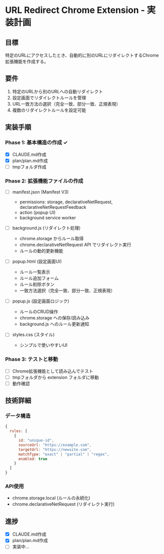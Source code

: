 # URL Redirect Chrome Extension - 実装計画

## 目標
特定のURLにアクセスしたとき、自動的に別のURLにリダイレクトするChrome拡張機能を作成する。

## 要件
1. 特定のURLから別のURLへの自動リダイレクト
2. 設定画面でリダイレクトルールを管理
3. URL一致方法の選択（完全一致、部分一致、正規表現）
4. 複数のリダイレクトルールを設定可能

## 実装手順

### Phase 1: 基本構造の作成 ✓
- [x] CLAUDE.md作成
- [x] plan/plan.md作成
- [ ] tmpフォルダ作成

### Phase 2: 拡張機能ファイルの作成
- [ ] manifest.json (Manifest V3)
  - permissions: storage, declarativeNetRequest, declarativeNetRequestFeedback
  - action (popup UI)
  - background service worker

- [ ] background.js (リダイレクト処理)
  - chrome.storage からルール取得
  - chrome.declarativeNetRequest API でリダイレクト実行
  - ルールの動的更新機能

- [ ] popup.html (設定画面UI)
  - ルール一覧表示
  - ルール追加フォーム
  - ルール削除ボタン
  - 一致方法選択（完全一致、部分一致、正規表現）

- [ ] popup.js (設定画面ロジック)
  - ルールのCRUD操作
  - chrome.storage への保存/読み込み
  - background.js へのルール更新通知

- [ ] styles.css (スタイル)
  - シンプルで使いやすいUI

### Phase 3: テストと移動
- [ ] Chrome拡張機能として読み込んでテスト
- [ ] tmpフォルダから extension フォルダに移動
- [ ] 動作確認

## 技術詳細

### データ構造
```javascript
{
  rules: [
    {
      id: "unique-id",
      sourceUrl: "https://example.com",
      targetUrl: "https://newsite.com",
      matchType: "exact" | "partial" | "regex",
      enabled: true
    }
  ]
}
```

### API使用
- chrome.storage.local (ルールの永続化)
- chrome.declarativeNetRequest (リダイレクト実行)

## 進捗
- [x] CLAUDE.md作成
- [x] plan/plan.md作成
- [ ] 実装中...
